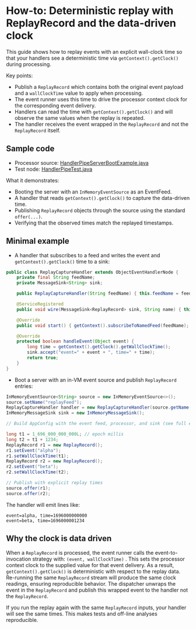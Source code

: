 # How-to: Deterministic replay with ReplayRecord and the data-driven clock

This guide shows how to replay events with an explicit wall-clock time so that your handlers see a deterministic time 
via `getContext().getClock()` during processing.

Key points:

- Publish a `ReplayRecord` which contains both the original event payload and a `wallClockTime` value to apply when processing.
- The event runner uses this time to drive the processor context clock for the corresponding event delivery.
- Handlers can read the time with `getContext().getClock()` and will observe the same values when the replay is repeated.
- The handler receives the event wrapped in the `ReplayRecord` and not the `ReplayRecord` itself.

## Sample code

- Processor
  source: [HandlerPipeServerBootExample.java](https://github.com/gregv12/fluxtion-server/blob/main/src/test/java/com/fluxtion/server/example/replay/ReplayCaptureHandler.java)
- Test
  node: [HandlerPipeTest.java](https://github.com/gregv12/fluxtion-server/blob/main/src/test/java/com/fluxtion/server/example/replay/ReplayServerBootExample.java)

What it demonstrates:

- Booting the server with an `InMemoryEventSource` as an EventFeed.
- A handler that reads `getContext().getClock()` to capture the data-driven time.
- Publishing `ReplayRecord` objects through the source using the standard `offer(...)`.
- Verifying that the observed times match the replayed timestamps.

## Minimal example

- A handler that subscribes to a feed and writes the event and `getContext().getClock()` time to a sink:

```java
public class ReplayCaptureHandler extends ObjectEventHandlerNode {
    private final String feedName;
    private MessageSink<String> sink;

    public ReplayCaptureHandler(String feedName) { this.feedName = feedName; }

    @ServiceRegistered
    public void wire(MessageSink<ReplayRecord> sink, String name) { this.sink = sink; }

    @Override
    public void start() { getContext().subscribeToNamedFeed(feedName); }

    @Override
    protected boolean handleEvent(Object event) {
        long time = getContext().getClock().getWallClockTime();
        sink.accept("event=" + event + ", time=" + time);
        return true;
    }
}
```

- Boot a server with an in-VM event source and publish `ReplayRecord` entries:

```java
InMemoryEventSource<String> source = new InMemoryEventSource<>();
source.setName("replayFeed");
ReplayCaptureHandler handler = new ReplayCaptureHandler(source.getName());
InMemoryMessageSink sink = new InMemoryMessageSink();

// Build AppConfig with the event feed, processor, and sink (see full example below)

long t1 = 1_696_000_000_000L; // epoch millis
long t2 = t1 + 1234;
ReplayRecord r1 = new ReplayRecord();
r1.setEvent("alpha");
r1.setWallClockTime(t1);
ReplayRecord r2 = new ReplayRecord();
r2.setEvent("beta");
r2.setWallClockTime(t2);

// Publish with explicit replay times
source.offer(r1);
source.offer(r2);
```

The handler will emit lines like:

```
event=alpha, time=1696000000000
event=beta, time=1696000001234
```

## Why the clock is data driven

When a `ReplayRecord` is processed, the event runner calls the event-to-invocation strategy with: `(event, wallClockTime)`
. This sets the processor context clock to the supplied value for that event delivery. As a result, `getContext().getClock()`
is deterministic with respect to the replay data. Re-running the same `ReplayRecord` stream will produce the same clock
readings, ensuring reproducible behavior. The dispatcher unwraps the event in the `ReplayRecord` and publish this wrapped
event to the handler not the `ReplayRecord`.

If you run the replay again with the same `ReplayRecord` inputs, your handler will see the same times. 
This makes tests and off-line analyses reproducible.